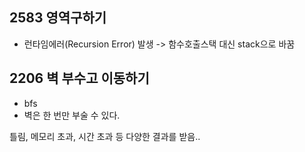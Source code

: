 ## 2583 영역구하기

- 런타임에러(Recursion Error) 발생
  -> 함수호출스택 대신 stack으로 바꿈



## 2206 벽 부수고 이동하기

- bfs
- 벽은 한 번만 부술 수 있다.



틀림, 메모리 초과, 시간 초과 등 다양한 결과를 받음..
